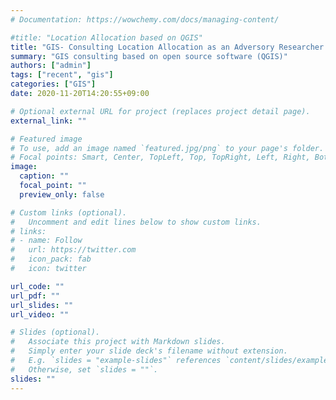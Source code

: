 ```yaml
---
# Documentation: https://wowchemy.com/docs/managing-content/

#title: "Location Allocation based on QGIS"
title: "GIS- Consulting Location Allocation as an Adversory Researcher [Samsung Economic Research Institute, May–Jun. 2020]"
summary: "GIS consulting based on open source software (QGIS)"
authors: ["admin"]
tags: ["recent", "gis"]
categories: ["GIS"]
date: 2020-11-20T14:20:55+09:00

# Optional external URL for project (replaces project detail page).
external_link: ""

# Featured image
# To use, add an image named `featured.jpg/png` to your page's folder.
# Focal points: Smart, Center, TopLeft, Top, TopRight, Left, Right, BottomLeft, Bottom, BottomRight.
image:
  caption: ""
  focal_point: ""
  preview_only: false

# Custom links (optional).
#   Uncomment and edit lines below to show custom links.
# links:
# - name: Follow
#   url: https://twitter.com
#   icon_pack: fab
#   icon: twitter

url_code: ""
url_pdf: ""
url_slides: ""
url_video: ""

# Slides (optional).
#   Associate this project with Markdown slides.
#   Simply enter your slide deck's filename without extension.
#   E.g. `slides = "example-slides"` references `content/slides/example-slides.md`.
#   Otherwise, set `slides = ""`.
slides: ""
---
```

